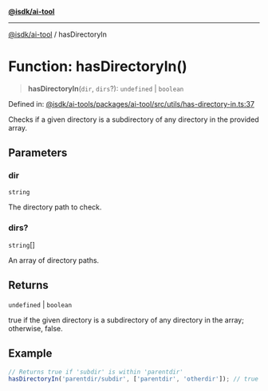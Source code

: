 [**@isdk/ai-tool**](../README.md)

***

[@isdk/ai-tool](../globals.md) / hasDirectoryIn

# Function: hasDirectoryIn()

> **hasDirectoryIn**(`dir`, `dirs`?): `undefined` \| `boolean`

Defined in: [@isdk/ai-tools/packages/ai-tool/src/utils/has-directory-in.ts:37](https://github.com/isdk/ai-tool.js/blob/4ebf370aaec9c78535cb40ffc19656d7bddcb145/src/utils/has-directory-in.ts#L37)

Checks if a given directory is a subdirectory of any directory in the provided array.

## Parameters

### dir

`string`

The directory path to check.

### dirs?

`string`[]

An array of directory paths.

## Returns

`undefined` \| `boolean`

true if the given directory is a subdirectory of any directory in the array; otherwise, false.

## Example

```ts
// Returns true if 'subdir' is within 'parentdir'
hasDirectoryIn('parentdir/subdir', ['parentdir', 'otherdir']); // true
```

